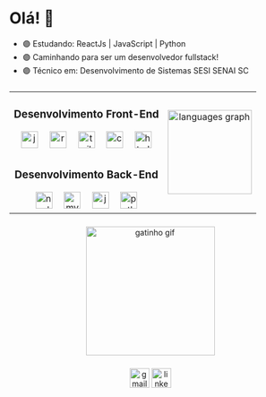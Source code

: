<h1 align="left">Olá! 🐉</h1>

- 🟣 Estudando: ReactJs | JavaScript | Python
- 🟣 Caminhando para ser um desenvolvedor fullstack!
- 🟣 Técnico em: Desenvolvimento de Sistemas SESI SENAI SC

###

<table align="center">
  <tr>
    <td>
      <h3 align="center">Desenvolvimento Front-End</h3>
      <div align="center">
        <img src="https://cdn.jsdelivr.net/gh/devicons/devicon/icons/javascript/javascript-original.svg" height="30" alt="javascript logo"  />
        <img width="12" />
        <img src="https://cdn.jsdelivr.net/gh/devicons/devicon/icons/react/react-original.svg" height="30" alt="react logo"  />
        <img width="12" />
        <img src="https://cdn.simpleicons.org/tailwindcss/06B6D4" height="30" alt="tailwindcss logo"  />
        <img width="12" />
        <img src="https://cdn.simpleicons.org/css3/1572B6" height="30" alt="css3 logo"  />
        <img width="12" />
        <img src="https://cdn.simpleicons.org/html5/E34F26" height="30" alt="html5 logo"  />
      </div>
    </td>
    <td rowspan="2">
      <div align="center">
        <img src="https://github-readme-stats.vercel.app/api/top-langs?username=Eduardo-Virissimo&locale=pt-br&hide_title=true&layout=compact&card_width=320&langs_count=8&theme=aura_dark&hide_border=true" height="150" alt="languages graph"  />
      </div>
    </td>
  </tr>
  <tr>
    <td>
      <h3 align="center">Desenvolvimento Back-End</h3>
      <div align="center">
        <img src="https://cdn.simpleicons.org/nodedotjs/339933" height="30" alt="nodejs logo"  />
        <img width="12" />
        <img src="https://cdn.jsdelivr.net/gh/devicons/devicon/icons/mysql/mysql-original.svg" height="30" alt="mysql logo"  />
        <img width="12" />
        <img src="https://cdn.jsdelivr.net/gh/devicons/devicon/icons/java/java-original.svg" height="30" alt="java logo"  />
        <img width="12" />
        <img src="https://cdn.jsdelivr.net/gh/devicons/devicon/icons/python/python-original.svg" height="30" alt="python logo"  />
      </div>
    </td>
  </tr>
</table>

###

<div align="center">
  <img src="https://www.tramaweb.com.br/wp-content/uploads/2019/10/f6719fd6-tenor.gif" height="230" alt="gatinho gif"  />
</div>

###

<div align="center">
  <a href="mailto:eduardoteixeiravirissimo@gmail.com"><img src="https://img.shields.io/static/v1?message=Gmail&logo=gmail&label=&color=D14836&logoColor=white&labelColor=&style=for-the-badge" height="35" alt="gmail logo"  /></a>
  <a href="https://www.linkedin.com/in/eduardo-teixeira-viríssimo-46471624b/" target="_blank"><img src="https://img.shields.io/static/v1?message=LinkedIn&logo=linkedin&label=&color=0077B5&logoColor=white&labelColor=&style=for-the-badge" height="35" alt="linkedin logo"  /></a> 
</div>

###
